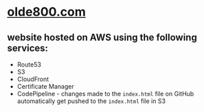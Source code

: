 # [olde800.com](https://olde800.com)

## website hosted on AWS using the following services:
- Route53
- S3
- CloudFront
- Certificate Manager
- CodePipeline - changes made to the `index.html` file on GitHub automatically get pushed to the `index.html` file in S3
